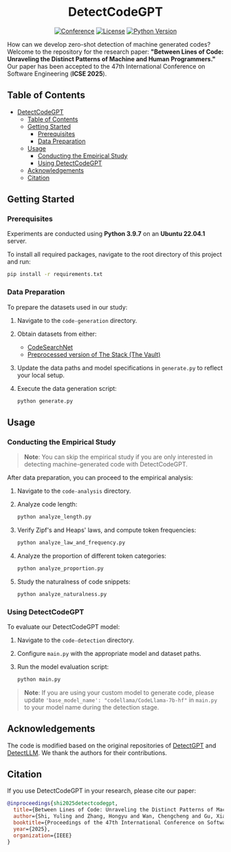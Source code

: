 <div align="center">

# DetectCodeGPT

[![Conference](https://img.shields.io/badge/Conference-ICSE%202025-brightgreen)](https://icse2025.org)
[![License](https://img.shields.io/badge/License-MIT-blue.svg)](LICENSE)
[![Python Version](https://img.shields.io/badge/Python-3.9.7-blue.svg)](https://www.python.org/downloads/release/python-397/)

</div>

How can we develop zero-shot detection of machine generated codes? Welcome to the repository for the research paper: **"Between Lines of Code: Unraveling the Distinct Patterns of Machine and Human Programmers."** Our paper has been accepted to the 47th International Conference on Software Engineering (**ICSE 2025**).

## Table of Contents

- [DetectCodeGPT](#detectcodegpt)
  - [Table of Contents](#table-of-contents)
  - [Getting Started](#getting-started)
    - [Prerequisites](#prerequisites)
    - [Data Preparation](#data-preparation)
  - [Usage](#usage)
    - [Conducting the Empirical Study](#conducting-the-empirical-study)
    - [Using DetectCodeGPT](#using-detectcodegpt)
  - [Acknowledgements](#acknowledgements)
  - [Citation](#citation)

## Getting Started

### Prerequisites

Experiments are conducted using **Python 3.9.7** on an **Ubuntu 22.04.1** server.

To install all required packages, navigate to the root directory of this project and run:

```bash
pip install -r requirements.txt
```

### Data Preparation

To prepare the datasets used in our study:

1. Navigate to the `code-generation` directory.
2. Obtain datasets from either:
   - [CodeSearchNet](https://github.com/github/CodeSearchNet)
   - [Preprocessed version of The Stack (The Vault)](https://github.com/FSoft-AI4Code/TheVault)
3. Update the data paths and model specifications in `generate.py` to reflect your local setup.
4. Execute the data generation script:

   ```bash
   python generate.py
   ```

## Usage

### Conducting the Empirical Study

> **Note**: You can skip the empirical study if you are only interested in detecting machine-generated code with DetectCodeGPT.

After data preparation, you can proceed to the empirical analysis:

1. Navigate to the `code-analysis` directory.
2. Analyze code length:

   ```bash
   python analyze_length.py
   ```

3. Verify Zipf's and Heaps' laws, and compute token frequencies:

   ```bash
   python analyze_law_and_frequency.py
   ```

4. Analyze the proportion of different token categories:

   ```bash
   python analyze_proportion.py
   ```

5. Study the naturalness of code snippets:

   ```bash
   python analyze_naturalness.py
   ```

### Using DetectCodeGPT

To evaluate our DetectCodeGPT model:

1. Navigate to the `code-detection` directory.
2. Configure `main.py` with the appropriate model and dataset paths.
3. Run the model evaluation script:

   ```bash
   python main.py
   ```

> **Note**: If you are using your custom model to generate code, please update `'base_model_name': "codellama/CodeLlama-7b-hf"` in `main.py` to your model name during the detection stage.

## Acknowledgements

The code is modified based on the original repositories of [DetectGPT](https://github.com/eric-mitchell/detect-gpt/tree/main/) and [DetectLLM](https://github.com/mbzuai-nlp/DetectLLM). We thank the authors for their contributions.

## Citation

If you use DetectCodeGPT in your research, please cite our paper:

```bibtex
@inproceedings{shi2025detectcodegpt,
  title={Between Lines of Code: Unraveling the Distinct Patterns of Machine and Human Programmers},
  author={Shi, Yuling and Zhang, Hongyu and Wan, Chengcheng and Gu, Xiaodong},
  booktitle={Proceedings of the 47th International Conference on Software Engineering (ICSE 2025)},
  year={2025},
  organization={IEEE}
}
```
